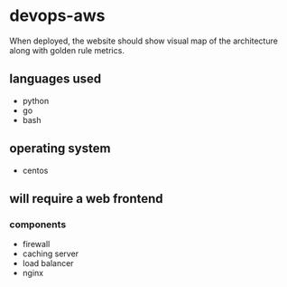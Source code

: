 # devops-aws

When deployed, the website should show visual map of the architecture along with golden rule metrics.

## languages used
- python
- go
- bash

## operating system
- centos

## will require a web frontend
### components
- firewall
- caching server
- load balancer
- nginx
